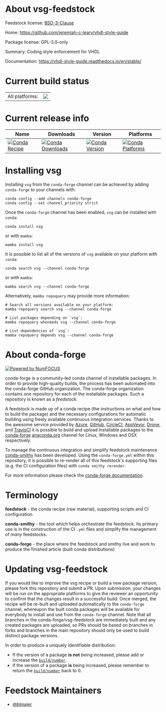About vsg-feedstock
===================

Feedstock license: [BSD-3-Clause](https://github.com/conda-forge/vsg-feedstock/blob/main/LICENSE.txt)

Home: https://github.com/jeremiah-c-leary/vhdl-style-guide

Package license: GPL-3.0-only

Summary: Coding style enforcement for VHDL

Documentation: https://vhdl-style-guide.readthedocs.io/en/stable/

Current build status
====================


<table><tr><td>All platforms:</td>
    <td>
      <a href="https://dev.azure.com/conda-forge/feedstock-builds/_build/latest?definitionId=24610&branchName=main">
        <img src="https://dev.azure.com/conda-forge/feedstock-builds/_apis/build/status/vsg-feedstock?branchName=main">
      </a>
    </td>
  </tr>
</table>

Current release info
====================

| Name | Downloads | Version | Platforms |
| --- | --- | --- | --- |
| [![Conda Recipe](https://img.shields.io/badge/recipe-vsg-green.svg)](https://anaconda.org/conda-forge/vsg) | [![Conda Downloads](https://img.shields.io/conda/dn/conda-forge/vsg.svg)](https://anaconda.org/conda-forge/vsg) | [![Conda Version](https://img.shields.io/conda/vn/conda-forge/vsg.svg)](https://anaconda.org/conda-forge/vsg) | [![Conda Platforms](https://img.shields.io/conda/pn/conda-forge/vsg.svg)](https://anaconda.org/conda-forge/vsg) |

Installing vsg
==============

Installing `vsg` from the `conda-forge` channel can be achieved by adding `conda-forge` to your channels with:

```
conda config --add channels conda-forge
conda config --set channel_priority strict
```

Once the `conda-forge` channel has been enabled, `vsg` can be installed with `conda`:

```
conda install vsg
```

or with `mamba`:

```
mamba install vsg
```

It is possible to list all of the versions of `vsg` available on your platform with `conda`:

```
conda search vsg --channel conda-forge
```

or with `mamba`:

```
mamba search vsg --channel conda-forge
```

Alternatively, `mamba repoquery` may provide more information:

```
# Search all versions available on your platform:
mamba repoquery search vsg --channel conda-forge

# List packages depending on `vsg`:
mamba repoquery whoneeds vsg --channel conda-forge

# List dependencies of `vsg`:
mamba repoquery depends vsg --channel conda-forge
```


About conda-forge
=================

[![Powered by
NumFOCUS](https://img.shields.io/badge/powered%20by-NumFOCUS-orange.svg?style=flat&colorA=E1523D&colorB=007D8A)](https://numfocus.org)

conda-forge is a community-led conda channel of installable packages.
In order to provide high-quality builds, the process has been automated into the
conda-forge GitHub organization. The conda-forge organization contains one repository
for each of the installable packages. Such a repository is known as a *feedstock*.

A feedstock is made up of a conda recipe (the instructions on what and how to build
the package) and the necessary configurations for automatic building using freely
available continuous integration services. Thanks to the awesome service provided by
[Azure](https://azure.microsoft.com/en-us/services/devops/), [GitHub](https://github.com/),
[CircleCI](https://circleci.com/), [AppVeyor](https://www.appveyor.com/),
[Drone](https://cloud.drone.io/welcome), and [TravisCI](https://travis-ci.com/)
it is possible to build and upload installable packages to the
[conda-forge](https://anaconda.org/conda-forge) [anaconda.org](https://anaconda.org/)
channel for Linux, Windows and OSX respectively.

To manage the continuous integration and simplify feedstock maintenance
[conda-smithy](https://github.com/conda-forge/conda-smithy) has been developed.
Using the ``conda-forge.yml`` within this repository, it is possible to re-render all of
this feedstock's supporting files (e.g. the CI configuration files) with ``conda smithy rerender``.

For more information please check the [conda-forge documentation](https://conda-forge.org/docs/).

Terminology
===========

**feedstock** - the conda recipe (raw material), supporting scripts and CI configuration.

**conda-smithy** - the tool which helps orchestrate the feedstock.
                   Its primary use is in the construction of the CI ``.yml`` files
                   and simplify the management of *many* feedstocks.

**conda-forge** - the place where the feedstock and smithy live and work to
                  produce the finished article (built conda distributions)


Updating vsg-feedstock
======================

If you would like to improve the vsg recipe or build a new
package version, please fork this repository and submit a PR. Upon submission,
your changes will be run on the appropriate platforms to give the reviewer an
opportunity to confirm that the changes result in a successful build. Once
merged, the recipe will be re-built and uploaded automatically to the
`conda-forge` channel, whereupon the built conda packages will be available for
everybody to install and use from the `conda-forge` channel.
Note that all branches in the conda-forge/vsg-feedstock are
immediately built and any created packages are uploaded, so PRs should be based
on branches in forks and branches in the main repository should only be used to
build distinct package versions.

In order to produce a uniquely identifiable distribution:
 * If the version of a package **is not** being increased, please add or increase
   the [``build/number``](https://docs.conda.io/projects/conda-build/en/latest/resources/define-metadata.html#build-number-and-string).
 * If the version of a package **is** being increased, please remember to return
   the [``build/number``](https://docs.conda.io/projects/conda-build/en/latest/resources/define-metadata.html#build-number-and-string)
   back to 0.

Feedstock Maintainers
=====================

* [@blmaier](https://github.com/blmaier/)

